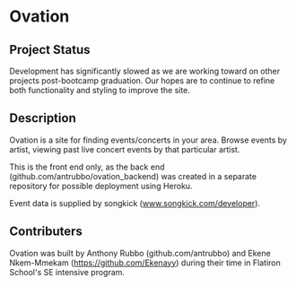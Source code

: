 # Ovation

## Project Status

Development has significantly slowed as we are working toward on other projects post-bootcamp graduation. Our hopes are to continue to refine both functionality and styling to improve the site. 

## Description

Ovation is a site for finding events/concerts in your area. Browse events by artist, viewing past live concert events by that particular artist. 

This is the front end only, as the back end (github.com/antrubbo/ovation_backend) was created in a separate repository for possible deployment using Heroku. 

Event data is supplied by songkick (www.songkick.com/developer).

## Contributers

Ovation was built by Anthony Rubbo (github.com/antrubbo) and Ekene Nkem-Mmekam (https://github.com/Ekenayy) during their time in Flatiron School's SE intensive program.